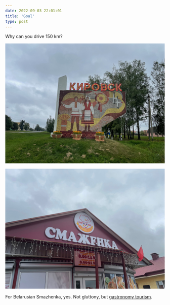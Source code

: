 ```yaml
---
date: 2022-09-03 22:01:01
title: 'Goal'
type: post
---
```


Why can you drive 150 km?

![For it?](IMG_4787.jpg)

![No. For it.](IMG_4798.jpg)

For Belarusian Smazhenka, yes. Not gluttony, but
[gastronomy tourism](https://en.wikipedia.org/wiki/Culinary_tourism).
